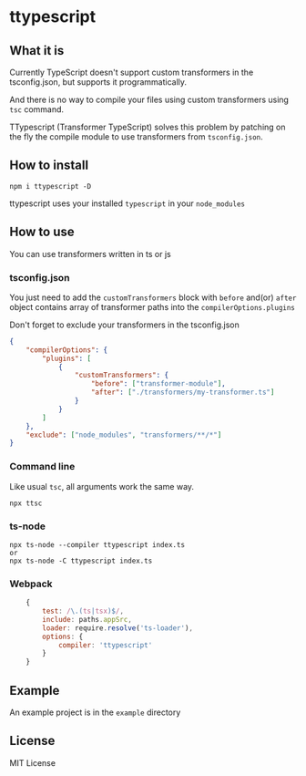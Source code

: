 # ttypescript

## What it is
Currently TypeScript doesn't support custom transformers in the tsconfig.json, but supports it programmatically.

And there is no way to compile your files using custom transformers using `tsc` command.

TTypescript (Transformer TypeScript) solves this problem by patching on the fly the compile module to use transformers from `tsconfig.json`.

## How to install

```
npm i ttypescript -D
```

ttypescript uses your installed `typescript` in your `node_modules`

## How to use

You can use transformers written in ts or js

### tsconfig.json

You just need to add the `customTransformers` block with `before` and(or) `after` object contains array of transformer paths into the `compilerOptions.plugins`

Don't forget to exclude your transformers in the tsconfig.json

```json
{
    "compilerOptions": {
        "plugins": [
            {
                "customTransformers": {
                    "before": ["transformer-module"],
                    "after": ["./transformers/my-transformer.ts"]
                }
            }
        ]
    },
    "exclude": ["node_modules", "transformers/**/*"]
}
```

### Command line

Like usual `tsc`, all arguments work the same way.

```
npx ttsc
```

### ts-node

```
npx ts-node --compiler ttypescript index.ts
or
npx ts-node -C ttypescript index.ts
```

### Webpack

```js
    {
        test: /\.(ts|tsx)$/,
        include: paths.appSrc,
        loader: require.resolve('ts-loader'),
        options: {
            compiler: 'ttypescript'
        }
    }
```

## Example

An example project is in the `example` directory

## License
MIT License
